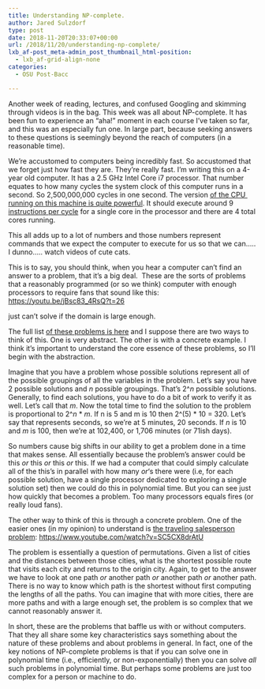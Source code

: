 ```yaml
---
title: Understanding NP-complete.
author: Jared Sulzdorf
type: post
date: 2018-11-20T20:33:07+00:00
url: /2018/11/20/understanding-np-complete/
lxb_af-post_meta-admin_post_thumbnail_html-position:
  - lxb_af-grid-align-none
categories:
  - OSU Post-Bacc

---
```

Another week of reading, lectures, and confused Googling and skimming through videos is in the bag. This week was all about NP-complete. It has been fun to experience an &#8220;aha!&#8221; moment in each course I&#8217;ve taken so far, and this was an especially fun one. In large part, because seeking answers to these questions is seemingly beyond the reach of computers (in a reasonable time).

We&#8217;re accustomed to computers being incredibly fast. So accustomed that we forget just how fast they are. They&#8217;re really fast. I&#8217;m writing this on a 4-year old computer. It has a 2.5 GHz Intel Core i7 processor. That number equates to how many cycles the system clock of this computer runs in a second. So 2,500,000,000 cycles in one second. The version [of the CPU  running on this machine is quite powerful][1]. It should execute around 9 [instructions per cycle][2] for a single core in the processor and there are 4 total cores running.

This all adds up to a lot of numbers and those numbers represent commands that we expect the computer to execute for us so that we can&#8230;.. I dunno&#8230;.. watch videos of cute cats.

<!--more-->

This is to say, you should think, when you hear a computer can&#8217;t find an answer to a problem, that it&#8217;s a big deal.  These are the sorts of problems that a reasonably programmed (or so we think) computer with enough processors to require fans that sound like this: https://youtu.be/jBsc83_4RsQ?t=26

just can&#8217;t solve if the domain is large enough.

The full list [of these problems is here][3] and I suppose there are two ways to think of this. One is very abstract. The other is with a concrete example. I think it&#8217;s important to understand the core essence of these problems, so I&#8217;ll begin with the abstraction.

Imagine that you have a problem whose possible solutions represent all of the possible groupings of all the variables in the problem. Let&#8217;s say you have 2 possible solutions and _n_ possible groupings. That&#8217;s 2^_n_ possible solutions. Generally, to find each solutions, you have to do a bit of work to verify it as well. Let&#8217;s call that _m_. Now the total time to find the solution to the problem is proportional to 2^_n_ * _m_. If n is 5 and m is 10 then 2^(5) * 10 = 320. Let&#8217;s say that represents seconds, so we&#8217;re at 5 minutes, 20 seconds. If _n_ is 10 and _m_ is 100, then we&#8217;re at 102,400, or 1,706 minutes (or 71ish days).

So numbers cause big shifts in our ability to get a problem done in a time that makes sense. All essentially because the problem&#8217;s answer could be this _or_ this _or_ this _or_ this. If we had a computer that could simply calculate all of the this&#8217;s in parallel with how many _or_&#8216;s there were (i.e, for each possible solution, have a single processor dedicated to exploring a single solution set) then we could do this in polynomial time. But you can see just how quickly that becomes a problem. Too many processors equals fires (or really loud fans).

The other way to think of this is through a concrete problem. One of the easier ones (in my opinion) to understand is [the traveling salesperson problem][4]: https://www.youtube.com/watch?v=SC5CX8drAtU

The problem is essentially a question of permutations. Given a list of cities and the distances between those cities, what is the shortest possible route that visits each city and returns to the origin city. Again, to get to the answer we have to look at one path _or_ another path _or_ another path _or_ another path. There is no way to know which path is the shortest without first computing the lengths of all the paths. You can imagine that with more cities, there are more paths and with a large enough set, the problem is so complex that we cannot reasonably answer it.

In short, these are the problems that baffle us with or without computers. That they all share some key characteristics says something about the nature of these problems and about problems in general. In fact, one of the key notions of NP-complete problems is that if you can solve one in polynomial time (i.e., efficiently, or non-exponentially) then you can solve _all_ such problems in polynomial time. But perhaps some problems are just too complex for a person or machine to do.

 [1]: https://en.wikipedia.org/wiki/List_of_Macintosh_models_grouped_by_CPU_type#Haswell
 [2]: https://en.wikipedia.org/wiki/Instructions_per_second
 [3]: https://en.wikipedia.org/wiki/NP-completeness
 [4]: https://en.wikipedia.org/wiki/Travelling_salesman_problem
